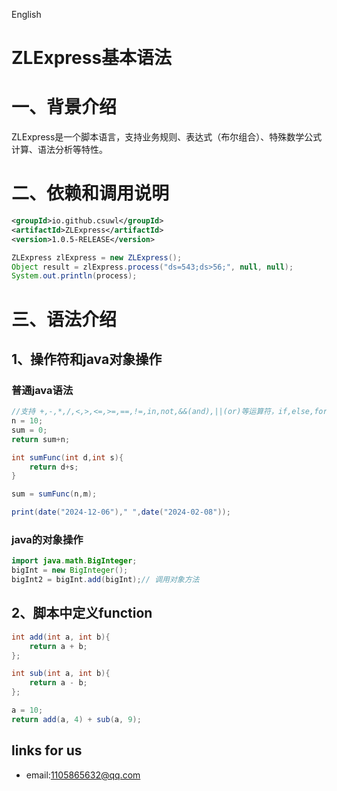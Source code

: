 
<a herf="./README.md">English</a>
# ZLExpress基本语法

# 一、背景介绍

ZLExpress是一个脚本语言，支持业务规则、表达式（布尔组合）、特殊数学公式计算、语法分析等特性。

# 二、依赖和调用说明

```xml
<groupId>io.github.csuwl</groupId>
<artifactId>ZLExpress</artifactId>
<version>1.0.5-RELEASE</version>
```


```java
ZLExpress zlExpress = new ZLExpress();
Object result = zlExpress.process("ds=543;ds>56;", null, null);
System.out.println(process);
```

# 三、语法介绍

## 1、操作符和java对象操作
### 普通java语法
```java
//支持 +,-,*,/,<,>,<=,>=,==,!=,in,not,&&(and),||(or)等运算符，if,else,for,break,continue等语句，支持自定义函数。支持创建java对象并调用方法。
n = 10;
sum = 0;
return sum+n;

int sumFunc(int d,int s){
    return d+s;
}

sum = sumFunc(n,m);

print(date("2024-12-06")," ",date("2024-02-08"));
```




### java的对象操作
```java
import java.math.BigInteger;
bigInt = new BigInteger();
bigInt2 = bigInt.add(bigInt);// 调用对象方法
```

## 2、脚本中定义function
```java
int add(int a, int b){
    return a + b;
};

int sub(int a, int b){
    return a - b;
};

a = 10;
return add(a, 4) + sub(a, 9);
```



## links for us
-  email:1105865632@qq.com

